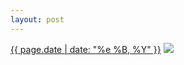 ```yaml
---
layout: post
---
```


<p>
  <time><a href="/158">{{ page.date | date: "%e %B, %Y" }}</a></time>
  <a href="/158"><img src="{{ site.assets_url }}/158.jpg"/></a>
</p>
